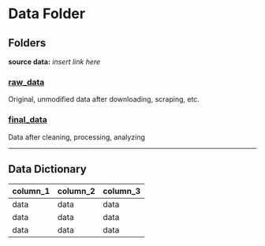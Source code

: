 # Data Folder
## Folders
**source data:** *insert link here*

### [raw_data](raw_data)
Original, unmodified data after downloading, scraping, etc.

### [final_data](final_data)
Data after cleaning, processing, analyzing

---

## Data Dictionary
| column_1 | column_2 | column_3 |
|----------|----------|----------|
| data | data | data |
| data | data | data |
| data | data | data |
